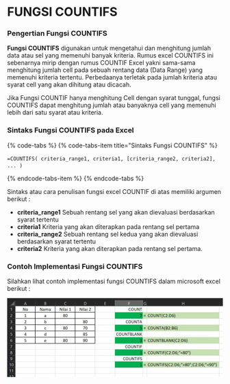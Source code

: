 # FUNGSI COUNTIFS

### Pengertian Fungsi **COUNTIFS**

**Fungsi COUNTIFS** digunakan untuk mengetahui dan menghitung  jumlah data atau sel yang memenuhi banyak kriteria.  Rumus excel COUNTIFS ini sebenarnya mirip dengan rumus COUNTIF Excel yakni sama-sama menghitung jumlah cell pada sebuah rentang data \(Data Range\) yang memenuhi kriteria tertentu. Perbedaanya terletak pada jumlah kriteria atau syarat cell yang akan dihitung atau dicacah.  
  
Jika Fungsi COUNTIF hanya menghitung Cell dengan syarat tunggal, fungsi COUNTIFS dapat menghitung jumlah atau banyaknya cell yang memenuhi lebih dari satu syarat atau kriteria.

### Sintaks Fungsi COUNTIFS pada Excel

{% code-tabs %}
{% code-tabs-item title="Sintaks Fungsi COUNTIFS" %}
```text
=COUNTIFS( criteria_range1, criteria1, [criteria_range2, criteria2], ... )
```
{% endcode-tabs-item %}
{% endcode-tabs %}

 Sintaks atau cara penulisan fungsi excel COUNTIF di atas memiliki argumen berikut :

* **criteria\_range1** Sebuah rentang sel yang akan dievaluasi berdasarkan syarat tertentu
* **criteria1** Kriteria yang akan diterapkan pada rentang sel pertama
* **criteria\_range2** Sebuah rentang sel kedua yang akan dievaluasi berdasarkan syarat tertentu 
* **criteria2** Kriteria yang akan diterapkan pada rentang sel pertama.

### Contoh Implementasi Fungsi COUNTIFS

Silahkan lihat contoh implementasi fungsi COUNTIFS dalam microsoft excel berikut :

![implementasi counting functions pada excel](../../../.gitbook/assets/count.JPG)

